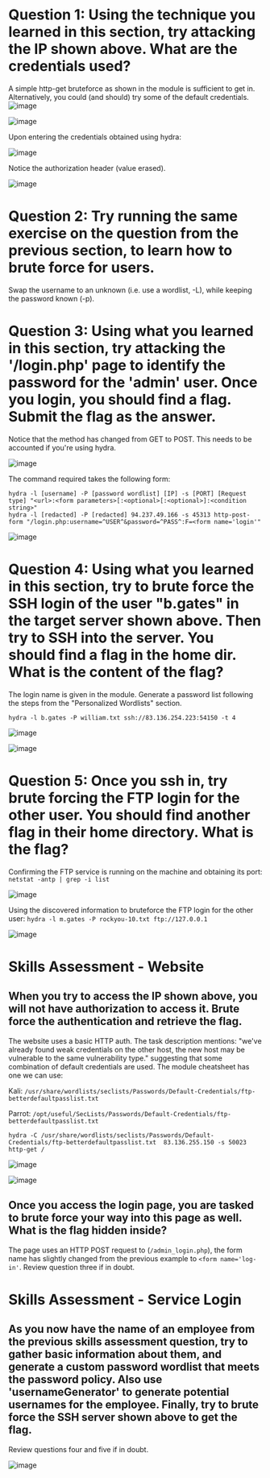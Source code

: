 # Question 1: Using the technique you learned in this section, try attacking the IP shown above. What are the credentials used?

A simple http-get bruteforce as shown in the module is sufficient to get in. Alternatively, you could (and should) try some of the default credentials.
![image](https://github.com/idletim3/htb-academy-penetration-tester/assets/128943623/ec8112eb-3a79-4ca8-b3a7-08d81c9ef6bb)

![image](https://github.com/idletim3/htb-academy-penetration-tester/assets/128943623/05c13e0d-c92f-4328-a901-c58deb76e708)

Upon entering the credentials obtained using hydra:

![image](https://github.com/idletim3/htb-academy-penetration-tester/assets/128943623/74317d20-dd44-49b1-a9a9-b14a6f891d1d)

Notice the authorization header (value erased).

![image](https://github.com/idletim3/htb-academy-penetration-tester/assets/128943623/2cd4f68e-ce8c-4ed4-8359-b70ff1155393)

# Question 2: Try running the same exercise on the question from the previous section, to learn how to brute force for users.

Swap the username to an unknown (i.e. use a wordlist, -L), while keeping the password known (-p).

# Question 3: Using what you learned in this section, try attacking the '/login.php' page to identify the password for the 'admin' user. Once you login, you should find a flag. Submit the flag as the answer. 

Notice that the method has changed from GET to POST. This needs to be accounted if you're using hydra.

![image](https://github.com/idletim3/htb-academy-penetration-tester/assets/128943623/d2fe63bc-8401-471f-bee8-c2c2de7c388e)

The command required takes the following form:
```
hydra -l [username] -P [password wordlist] [IP] -s [PORT] [Request type] "<url>:<form parameters>[:<optional>[:<optional>]:<condition string>"
hydra -l [redacted] -P [redacted] 94.237.49.166 -s 45313 http-post-form "/login.php:username=^USER^&password=^PASS^:F=<form name='login'"
```

![image](https://github.com/idletim3/htb-academy-penetration-tester/assets/128943623/78b91f7a-31af-4ef8-af36-9b7e1fa21fc4)

# Question 4: Using what you learned in this section, try to brute force the SSH login of the user "b.gates" in the target server shown above. Then try to SSH into the server. You should find a flag in the home dir. What is the content of the flag?

The login name is given in the module. Generate a password list following the steps from the "Personalized Wordlists" section.
```
hydra -l b.gates -P william.txt ssh://83.136.254.223:54150 -t 4
```
![image](https://github.com/idletim3/htb-academy-penetration-tester/assets/128943623/307e945d-43f0-4158-8342-4ed7f1eebd67)

![image](https://github.com/idletim3/htb-academy-penetration-tester/assets/128943623/f50a409a-b1fe-460d-9cba-ff05e22fb04f)

# Question 5: Once you ssh in, try brute forcing the FTP login for the other user. You should find another flag in their home directory. What is the flag?

Confirming the FTP service is running on the machine and obtaining its port: `netstat -antp | grep -i list`

![image](https://github.com/idletim3/htb-academy-penetration-tester/assets/128943623/723bcbdd-ae8c-4500-9bb5-988ae3e99328)

Using the discovered information to bruteforce the FTP login for the other user: `hydra -l m.gates -P rockyou-10.txt ftp://127.0.0.1`

![image](https://github.com/idletim3/htb-academy-penetration-tester/assets/128943623/eddc7f6c-718f-4d02-9bb3-a9a53a26be5b)

# Skills Assessment - Website

## When you try to access the IP shown above, you will not have authorization to access it. Brute force the authentication and retrieve the flag.

The website uses a basic HTTP auth. The task description mentions: "we've already found weak credentials on the other host, the new host may be vulnerable to the same vulnerability type." suggesting that some combination of default credentials are used. The module cheatsheet has one we can use: 

Kali: `/usr/share/wordlists/seclists/Passwords/Default-Credentials/ftp-betterdefaultpasslist.txt`

Parrot: `/opt/useful/SecLists/Passwords/Default-Credentials/ftp-betterdefaultpasslist.txt`

```
hydra -C /usr/share/wordlists/seclists/Passwords/Default-Credentials/ftp-betterdefaultpasslist.txt  83.136.255.150 -s 50023 http-get /
```
![image](https://github.com/idletim3/htb-academy-penetration-tester/assets/128943623/1c06dce0-9ea6-452e-bf6f-90d98821ad33)

![image](https://github.com/idletim3/htb-academy-penetration-tester/assets/128943623/7616af58-8af7-459b-90e4-4aecd23ed550)

## Once you access the login page, you are tasked to brute force your way into this page as well. What is the flag hidden inside?

The page uses an HTTP POST request to (`/admin_login.php`), the form name has slightly changed from the previous example to `<form name='log-in'`. Review question three if in doubt.


# Skills Assessment - Service Login

## As you now have the name of an employee from the previous skills assessment question, try to gather basic information about them, and generate a custom password wordlist that meets the password policy. Also use 'usernameGenerator' to generate potential usernames for the employee. Finally, try to brute force the SSH server shown above to get the flag.

Review questions four and five if in doubt.

![image](https://github.com/idletim3/htb-academy-penetration-tester/assets/128943623/e3562cb1-5011-4ec1-804f-6bbacc17f04e)


